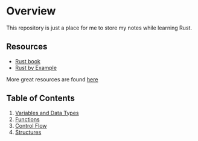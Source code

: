 # Overview
This repository is just a place for me to store my notes while learning Rust.

## Resources
- [Rust book](https://doc.rust-lang.org/book/)
- [Rust by Example](https://doc.rust-lang.org/rust-by-example/)

More great resources are found [here](https://github.com/ctjhoa/rust-learning)

## Table of Contents
1. [Variables and Data Types](learning_variables/src/main.rs)
2. [Functions](learning_functions/src/main.rs)
3. [Control Flow](learning_controlflow/src/main.rs)
4. [Structures](learning_structs/src/main.rs)